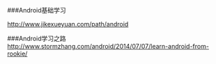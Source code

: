 ###Android基础学习

http://www.jikexueyuan.com/path/android

###Android学习之路
http://www.stormzhang.com/android/2014/07/07/learn-android-from-rookie/